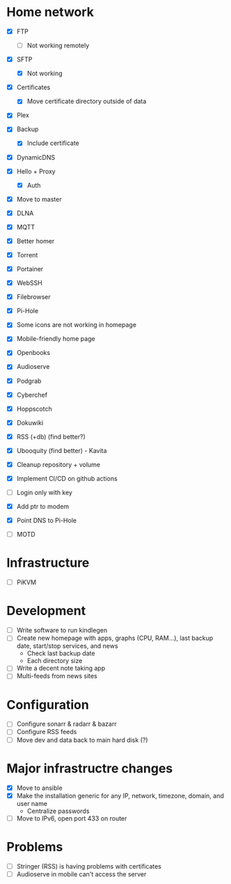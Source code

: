 # Home network

- [X] FTP
  - [ ] Not working remotely
- [X] SFTP
  - [X] Not working
- [X] Certificates
  - [X] Move certificate directory outside of data
- [X] Plex
- [X] Backup
  - [X] Include certificate
- [X] DynamicDNS
- [X] Hello + Proxy
  - [X] Auth
- [X] Move to master
- [X] DLNA
- [X] MQTT
- [X] Better homer
- [X] Torrent
- [X] Portainer
- [X] WebSSH
- [X] Filebrowser
- [X] Pi-Hole
- [X] Some icons are not working in homepage
- [X] Mobile-friendly home page

- [X] Openbooks
- [X] Audioserve
- [X] Podgrab
- [X] Cyberchef
- [X] Hoppscotch
- [X] Dokuwiki

- [X] RSS (+db) (find better?)
- [X] Ubooquity (find better) - Kavita

- [X] Cleanup repository + volume

- [X] Implement CI/CD on github actions
- [ ] Login only with key

- [X] Add ptr to modem
- [X] Point DNS to Pi-Hole

- [ ] MOTD

# Infrastructure

- [ ] PiKVM

# Development

- [ ] Write software to run kindlegen
- [ ] Create new homepage with apps, graphs (CPU, RAM...), last backup date, start/stop services, and news
  - Check last backup date
  - Each directory size
- [ ] Write a decent note taking app
- [ ] Multi-feeds from news sites

# Configuration

- [ ] Configure sonarr & radarr & bazarr
- [ ] Configure RSS feeds
- [ ] Move dev and data back to main hard disk (?)

# Major infrastructre changes

- [X] Move to ansible
- [X] Make the installation generic for any IP, network, timezone, domain, and user name
  - Centralize passwords
- [ ] Move to IPv6, open port 433 on router

# Problems

- [ ] Stringer (RSS) is having problems with certificates
- [ ] Audioserve in mobile can't access the server
